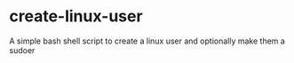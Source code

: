 create-linux-user
=================

A simple bash shell script to create a linux user and optionally make them a sudoer
